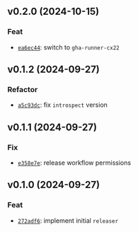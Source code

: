 ## v0.2.0 (2024-10-15)

### Feat

- [`ea6ec44`](https://github.com/kobo-labs/releaser/commit/ea6ec44c0f8e2d2c5dd6415b49f352d2f171ddd2): switch to `gha-runner-cx22`


## v0.1.2 (2024-09-27)

### Refactor

- [`a5c93dc`](https://github.com/kobo-labs/releaser/commit/a5c93dcb924e68df662dbc3f35bbe334585c71bd): fix `introspect` version


## v0.1.1 (2024-09-27)

### Fix

- [`e358e7e`](https://github.com/kobo-labs/releaser/commit/e358e7e503e0cd0ff93cd6c2e44485220e7e0f92): release workflow permissions


## v0.1.0 (2024-09-27)

### Feat

- [`272adf6`](https://github.com/kobo-labs/releaser/commit/272adf63b1d166e2c74bf118e9addbdb8128e67a): implement initial `releaser`

